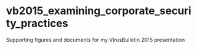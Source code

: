 # vb2015_examining_corporate_security_practices
Supporting figures and documents for my VirusBulletin 2015 presentation
